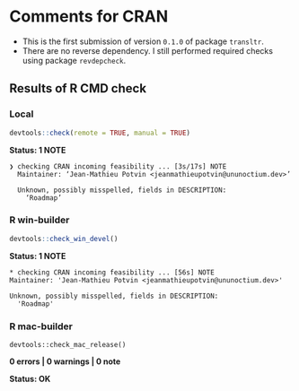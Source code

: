 # Comments for CRAN

* This is the first submission of version `0.1.0` of package `transltr`.
* There are no reverse dependency. I still performed required checks using
  package `revdepcheck`.

## Results of R CMD check

### Local

```r
devtools::check(remote = TRUE, manual = TRUE)
```

**Status: 1 NOTE**

```
❯ checking CRAN incoming feasibility ... [3s/17s] NOTE
  Maintainer: ‘Jean-Mathieu Potvin <jeanmathieupotvin@ununoctium.dev>’

  Unknown, possibly misspelled, fields in DESCRIPTION:
    ‘Roadmap’
```

### R win-builder

```r
devtools::check_win_devel()
```

**Status: 1 NOTE**

```
* checking CRAN incoming feasibility ... [56s] NOTE
Maintainer: 'Jean-Mathieu Potvin <jeanmathieupotvin@ununoctium.dev>'

Unknown, possibly misspelled, fields in DESCRIPTION:
  'Roadmap'
```

### R mac-builder

```
devtools::check_mac_release()
```

**0 errors | 0 warnings | 0 note**

**Status: OK**
